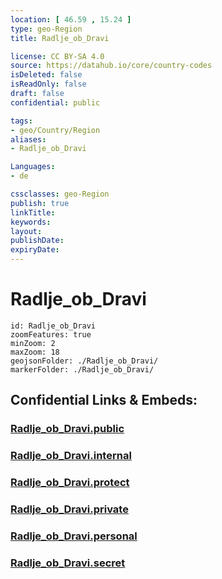 ```yaml
---
location: [ 46.59 , 15.24 ] 
type: geo-Region
title: Radlje_ob_Dravi

license: CC BY-SA 4.0
source: https://datahub.io/core/country-codes
isDeleted: false
isReadOnly: false
draft: false
confidential: public

tags:
- geo/Country/Region
aliases:
- Radlje_ob_Dravi

Languages:
- de

cssclasses: geo-Region
publish: true
linkTitle: 
keywords: 
layout: 
publishDate: 
expiryDate: 
---
```


# Radlje_ob_Dravi

```leaflet
id: Radlje_ob_Dravi
zoomFeatures: true 
minZoom: 2 
maxZoom: 18
geojsonFolder: ./Radlje_ob_Dravi/
markerFolder: ./Radlje_ob_Dravi/
```


## Confidential Links & Embeds: 

### [Radlje_ob_Dravi.public](/_public/\Earth\Continent\Europe\Europe~Central\Slovenia\Regions~Slovenia\Koroška\counties~KoroškaRadlje_ob_Dravi.public.md) 

### [Radlje_ob_Dravi.internal](/_internal/\Earth\Continent\Europe\Europe~Central\Slovenia\Regions~Slovenia\Koroška\counties~KoroškaRadlje_ob_Dravi.internal.md) 

### [Radlje_ob_Dravi.protect](/_protect/\Earth\Continent\Europe\Europe~Central\Slovenia\Regions~Slovenia\Koroška\counties~KoroškaRadlje_ob_Dravi.protect.md) 

### [Radlje_ob_Dravi.private](/_private/\Earth\Continent\Europe\Europe~Central\Slovenia\Regions~Slovenia\Koroška\counties~KoroškaRadlje_ob_Dravi.private.md) 

### [Radlje_ob_Dravi.personal](/_personal/\Earth\Continent\Europe\Europe~Central\Slovenia\Regions~Slovenia\Koroška\counties~KoroškaRadlje_ob_Dravi.personal.md) 

### [Radlje_ob_Dravi.secret](/_secret/\Earth\Continent\Europe\Europe~Central\Slovenia\Regions~Slovenia\Koroška\counties~KoroškaRadlje_ob_Dravi.secret.md)

